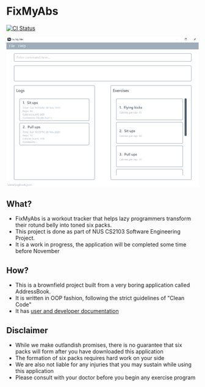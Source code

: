 # FixMyAbs

[![CI Status](https://github.com/se-edu/addressbook-level3/workflows/Java%20CI/badge.svg)](https://github.com/AY2021S1-CS2103-F10-3/tp/actions)

![Ui](docs/images/Ui.png)

## What?

* FixMyAbs is a workout tracker that helps lazy programmers transform their rotund belly into toned six packs.
* This project is done as part of NUS CS2103 Software Engineering Project.
* It is a work in progress, the application will be completed some time before November

## How?

* This is a brownfield project built from a very boring application called AddressBook.
* It is written in OOP fashion, following the strict guidelines of "Clean Code"
* It has [user and developer documentation](ay2021s1-cs2103-f10-3.github.io/tp)

## Disclaimer

* While we make outlandish promises, there is no guarantee that six packs will form after you have downloaded this application
* The formation of six packs requires hard work on your side
* We are also not liable for any injuries that you may sustain while using this application
* Please consult with your doctor before you begin any exercise program